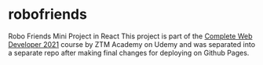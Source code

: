 # robofriends
Robo Friends Mini Project in React
This project is part of the [Complete Web Developer 2021](https://github.com/Rohit5551998/Complete-Web-Developer-2021) course by ZTM Academy on Udemy and was separated into a separate repo after making final changes for deploying on Github Pages.
